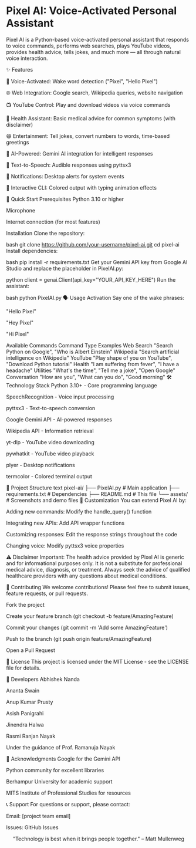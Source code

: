 # Pixel AI: Voice-Activated Personal Assistant


Pixel AI is a Python-based voice-activated personal assistant that responds to voice commands, performs web searches, plays YouTube videos, provides health advice, tells jokes, and much more — all through natural voice interaction.


✨ Features

🎤 Voice-Activated: Wake word detection ("Pixel", "Hello Pixel")

🌐 Web Integration: Google search, Wikipedia queries, website navigation

📺 YouTube Control: Play and download videos via voice commands

🏥 Health Assistant: Basic medical advice for common symptoms (with disclaimer)

😄 Entertainment: Tell jokes, convert numbers to words, time-based greetings

🤖 AI-Powered: Gemini AI integration for intelligent responses

💬 Text-to-Speech: Audible responses using pyttsx3

🔔 Notifications: Desktop alerts for system events

🎨 Interactive CLI: Colored output with typing animation effects

🚀 Quick Start
Prerequisites
Python 3.10 or higher

Microphone

Internet connection (for most features)

Installation
Clone the repository:

bash
git clone https://github.com/your-username/pixel-ai.git
cd pixel-ai
Install dependencies:

bash
pip install -r requirements.txt
Get your Gemini API key from Google AI Studio and replace the placeholder in PixelAI.py:

python
client = genai.Client(api_key="YOUR_API_KEY_HERE")
Run the assistant:

bash
python PixelAI.py
🗣️ Usage
Activation
Say one of the wake phrases:

"Hello Pixel"

"Hey Pixel"

"Hi Pixel"

Available Commands
Command Type	Examples
Web Search	"Search Python on Google", "Who is Albert Einstein"
Wikipedia	"Search artificial intelligence on Wikipedia"
YouTube	"Play shape of you on YouTube", "Download Python tutorial"
Health	"I am suffering from fever", "I have a headache"
Utilities	"What's the time", "Tell me a joke", "Open Google"
Conversation	"How are you", "What can you do", "Good morning"
🛠️ Technology Stack
Python 3.10+ - Core programming language

SpeechRecognition - Voice input processing

pyttsx3 - Text-to-speech conversion

Google Gemini API - AI-powered responses

Wikipedia API - Information retrieval

yt-dlp - YouTube video downloading

pywhatkit - YouTube video playback

plyer - Desktop notifications

termcolor - Colored terminal output

📁 Project Structure
text
pixel-ai/
├── PixelAI.py          # Main application
├── requirements.txt    # Dependencies
├── README.md          # This file
└── assets/            # Screenshots and demo files
🔧 Customization
You can extend Pixel AI by:

Adding new commands: Modify the handle_query() function

Integrating new APIs: Add API wrapper functions

Customizing responses: Edit the response strings throughout the code

Changing voice: Modify pyttsx3 voice properties

⚠️ Disclaimer
Important: The health advice provided by Pixel AI is generic and for informational purposes only. It is not a substitute for professional medical advice, diagnosis, or treatment. Always seek the advice of qualified healthcare providers with any questions about medical conditions.

🤝 Contributing
We welcome contributions! Please feel free to submit issues, feature requests, or pull requests.

Fork the project

Create your feature branch (git checkout -b feature/AmazingFeature)

Commit your changes (git commit -m 'Add some AmazingFeature')

Push to the branch (git push origin feature/AmazingFeature)

Open a Pull Request

📜 License
This project is licensed under the MIT License - see the LICENSE file for details.

👥 Developers
Abhishek Nanda

Ananta Swain

Anup Kumar Prusty

Asish Panigrahi

Jinendra Halwa

Rasmi Ranjan Nayak

Under the guidance of Prof. Ramanuja Nayak

🙏 Acknowledgments
Google for the Gemini API

Python community for excellent libraries

Berhampur University for academic support

MITS Institute of Professional Studies for resources

📞 Support
For questions or support, please contact:

Email: [project team email]

Issues: GitHub Issues

<div align="center">
"Technology is best when it brings people together." – Matt Mullenweg

</div>
